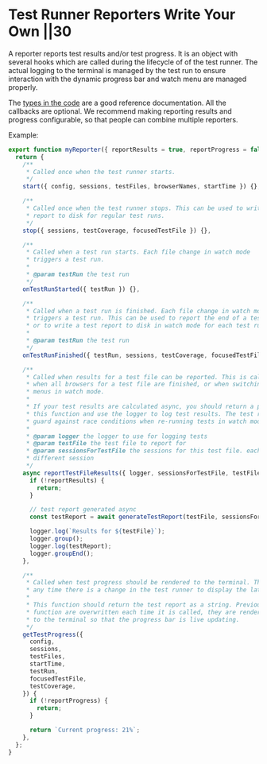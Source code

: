 # Test Runner  Reporters  Write Your Own ||30

A reporter reports test results and/or test progress. It is an object with several hooks which are called during the lifecycle of of the test runner. The actual logging to the terminal is managed by the test run to ensure interaction with the dynamic progress bar and watch menu are managed properly.

The [types in the code](https://github.com/modernweb-dev/web/blob/master/packages/test-runner-core/src/reporter/Reporter.ts) are a good reference documentation. All the callbacks are optional. We recommend making reporting results and progress configurable, so that people can combine multiple reporters.

Example:

```js
export function myReporter({ reportResults = true, reportProgress = false } = {}) {
  return {
    /**
     * Called once when the test runner starts.
     */
    start({ config, sessions, testFiles, browserNames, startTime }) {},

    /**
     * Called once when the test runner stops. This can be used to write a test
     * report to disk for regular test runs.
     */
    stop({ sessions, testCoverage, focusedTestFile }) {},

    /**
     * Called when a test run starts. Each file change in watch mode
     * triggers a test run.
     *
     * @param testRun the test run
     */
    onTestRunStarted({ testRun }) {},

    /**
     * Called when a test run is finished. Each file change in watch mode
     * triggers a test run. This can be used to report the end of a test run,
     * or to write a test report to disk in watch mode for each test run.
     *
     * @param testRun the test run
     */
    onTestRunFinished({ testRun, sessions, testCoverage, focusedTestFile }) {},

    /**
     * Called when results for a test file can be reported. This is called
     * when all browsers for a test file are finished, or when switching between
     * menus in watch mode.
     *
     * If your test results are calculated async, you should return a promise from
     * this function and use the logger to log test results. The test runner will
     * guard against race conditions when re-running tests in watch mode while reporting.
     *
     * @param logger the logger to use for logging tests
     * @param testFile the test file to report for
     * @param sessionsForTestFile the sessions for this test file. each browser is a
     * different session
     */
    async reportTestFileResults({ logger, sessionsForTestFile, testFile }) {
      if (!reportResults) {
        return;
      }

      // test report generated async
      const testReport = await generateTestReport(testFile, sessionsForTestFile);

      logger.log(`Results for ${testFile}`);
      logger.group();
      logger.log(testReport);
      logger.groupEnd();
    },

    /**
     * Called when test progress should be rendered to the terminal. This is called
     * any time there is a change in the test runner to display the latest status.
     *
     * This function should return the test report as a string. Previous results from this
     * function are overwritten each time it is called, they are rendered "dynamically"
     * to the terminal so that the progress bar is live updating.
     */
    getTestProgress({
      config,
      sessions,
      testFiles,
      startTime,
      testRun,
      focusedTestFile,
      testCoverage,
    }) {
      if (!reportProgress) {
        return;
      }

      return `Current progress: 21%`;
    },
  };
}
```
